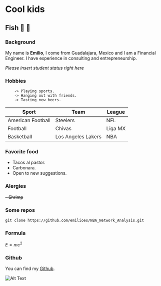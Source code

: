 # Cool kids 

## Fish :football: :beers:
### Background
My name is **Emilio**, I come from Guadalajara, Mexico and I am a Financial Engineer. I have experience in consulting and entrepreneurship. 

_Please insert student status right here_
### Hobbies 
```   
    -> Playing sports. 
    -> Hanging out with friends.
    -> Tasting new beers.
```
    
| Sport| Team | League |
|------------|----------|------------|
|American Football|Steelers|NFL
|Football|Chivas|Liga MX
|Basketball|Los Angeles Lakers|NBA
 
### Favorite food
- Tacos al pastor.
- Carbonara.
- Open to new suggestions.

### Alergies
~~- Shrimp~~

### Some repos
`git clone https://github.com/emilioes/NBA_Network_Analysis.git`

### Formula 
$E = mc^ 2$

### Github
You can find my [Github](https://github.com/emilioes).

![Alt Text](https://media.giphy.com/media/BPJmthQ3YRwD6QqcVD/giphy.gif)